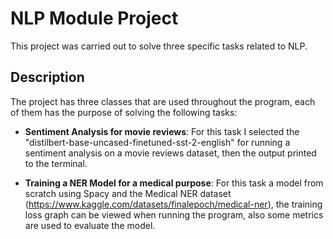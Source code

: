 # NLP Module Project

This project was carried out to solve three specific tasks related to NLP.

## Description

The project has three classes that are used throughout the program, each of them has the purpose of solving the following tasks:
* <b>Sentiment Analysis for movie reviews</b>:
    For this task I selected the "distilbert-base-uncased-finetuned-sst-2-english" for running a sentiment analysis on a movie reviews dataset, then the output printed     to the terminal.
* <b>Training a NER Model for a medical purpose</b>:
    For this task a model from scratch using Spacy and the Medical NER dataset (https://www.kaggle.com/datasets/finalepoch/medical-ner), the training loss graph can be     viewed when running the program, also some metrics are used to evaluate the model.
    
    <p align="center"><img style="width: 500px; height: 400px;" src="loss_graph.j